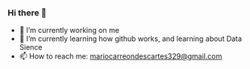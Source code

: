 ### Hi there 👋

- 🔭 I’m currently working on me
- 🌱 I’m currently learning how github works, and learning about Data Sience
- 📫 How to reach me: mariocarreondescartes329@gmail.com

